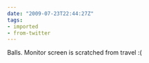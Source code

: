 ```yaml
---
date: "2009-07-23T22:44:27Z"
tags:
- imported
- from-twitter
---
```

Balls. Monitor screen is scratched from travel :\(
